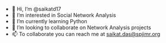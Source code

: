 - 👋 Hi, I’m @saikatd17
- 👀 I’m interested in Social Network Analysis
- 🌱 I’m currently learning Python
- 💞️ I’m looking to collaborate on Network Analysis projects
- 📫 To collaborate you can reach me at saikat.das@spjimr.org

<!---
saikatd17/saikatd17 is a ✨ special ✨ repository because its `README.md` (this file) appears on your GitHub profile.
You can click the Preview link to take a look at your changes.
--->

